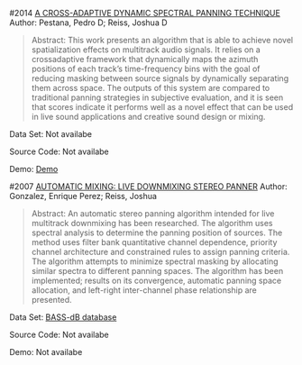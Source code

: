#2014 [A CROSS-ADAPTIVE DYNAMIC SPECTRAL PANNING TECHNIQUE](https://www.eecs.qmul.ac.uk/~josh/documents/2014/Pestana%20Reiss%20-%20DAFx%20-%202014.pdf)
Author: Pestana, Pedro D; Reiss, Joshua D
>Abstract: This work presents an algorithm that is able to achieve novel spatialization effects on multitrack audio signals. It relies on a crossadaptive framework that dynamically maps the azimuth positions of each track’s time-frequency bins with the goal of reducing masking between source signals by dynamically separating them across space. The outputs of this system are compared to traditional panning strategies in subjective evaluation, and it is seen that scores indicate it performs well as a novel effect that can be used in live sound applications and creative sound design or mixing.

Data Set: Not availabe

Source Code: Not availabe

Demo: [Demo](http://www.stereosonic.org/phd/specPanning/)

#2007 [AUTOMATIC MIXING: LIVE DOWNMIXING STEREO PANNER](https://pdfs.semanticscholar.org/7057/648eca7ba75172d851025e1390c5dd898c8b.pdf)
Author: Gonzalez, Enrique Perez; Reiss, Joshua
>Abstract: An automatic stereo panning algorithm intended for live multitrack downmixing has been researched. The algorithm uses spectral analysis to determine the panning position of sources. The method uses filter bank quantitative channel dependence, priority channel architecture and constrained rules to assign panning criteria. The algorithm attempts to minimize spectral masking by allocating similar spectra to different panning spaces. The algorithm has been implemented; results on its convergence, automatic panning space allocation, and left-right inter-channel phase relationship are presented.

Data Set: [BASS-dB database](http://bass-db.gforge.inria.fr/BASS-dB/)

Source Code: Not availabe

Demo: Not availabe

